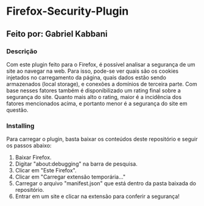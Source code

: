 # Firefox-Security-Plugin
## Feito por: Gabriel Kabbani

### Descrição

Com este plugin feito para o Firefox, é possível analisar a segurança de um site ao navegar na web. Para isso, pode-se ver quais são os cookies injetados no carregamento da página, quais dados estão sendo armazenados (local storage), e conexões a domínios de terceira parte. Com base nesses fatores também é disponibilizado um rating final sobre a segurança do site. Quanto mais alto o rating, maior é a incidência dos fatores mencionados acima, e portanto menor é a segurança do site em questão.

### Installing

Para carregar o plugin, basta baixar os conteúdos deste repositório e seguir os passos abaixo:
  1. Baixar Firefox.
  2. Digitar "about:debugging" na barra de pesquisa.
  3. Clicar em "Este Firefox".
  4. Clicar em "Carregar extensão temporária..."
  5. Carregar o arquivo "manifest.json" que está dentro da pasta baixada do repositório.
  6. Entrar em um site e clicar na extensão para conferir a segurança!
